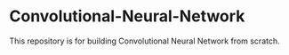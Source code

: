 # Convolutional-Neural-Network
This repository is for building Convolutional Neural Network  from scratch. 
